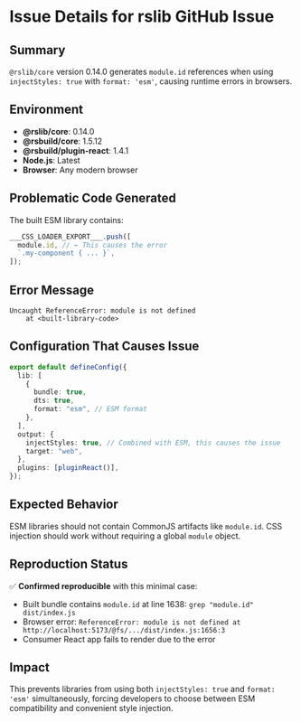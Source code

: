 # Issue Details for rslib GitHub Issue

## Summary

`@rslib/core` version 0.14.0 generates `module.id` references when using `injectStyles: true` with `format: 'esm'`, causing runtime errors in browsers.

## Environment

- **@rslib/core**: 0.14.0
- **@rsbuild/core**: 1.5.12
- **@rsbuild/plugin-react**: 1.4.1
- **Node.js**: Latest
- **Browser**: Any modern browser

## Problematic Code Generated

The built ESM library contains:

```javascript
___CSS_LOADER_EXPORT___.push([
  module.id, // ← This causes the error
  `.my-component { ... }`,
]);
```

## Error Message

```
Uncaught ReferenceError: module is not defined
    at <built-library-code>
```

## Configuration That Causes Issue

```typescript
export default defineConfig({
  lib: [
    {
      bundle: true,
      dts: true,
      format: "esm", // ESM format
    },
  ],
  output: {
    injectStyles: true, // Combined with ESM, this causes the issue
    target: "web",
  },
  plugins: [pluginReact()],
});
```

## Expected Behavior

ESM libraries should not contain CommonJS artifacts like `module.id`. CSS injection should work without requiring a global `module` object.

## Reproduction Status

✅ **Confirmed reproducible** with this minimal case:
- Built bundle contains `module.id` at line 1638: `grep "module.id" dist/index.js`
- Browser error: `ReferenceError: module is not defined at http://localhost:5173/@fs/.../dist/index.js:1656:3`
- Consumer React app fails to render due to the error

## Impact

This prevents libraries from using both `injectStyles: true` and `format: 'esm'` simultaneously, forcing developers to choose between ESM compatibility and convenient style injection.
